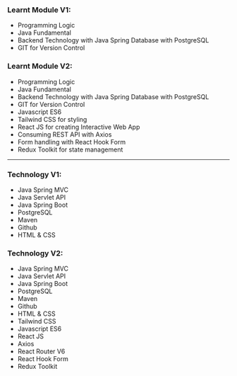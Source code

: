 ### Learnt Module V1:
- Programming Logic  
- Java Fundamental  
- Backend Technology with Java Spring Database with PostgreSQL  
- GIT for Version Control

### Learnt Module V2:
- Programming Logic  
- Java Fundamental  
- Backend Technology with Java Spring Database with PostgreSQL  
- GIT for Version Control
- Javascript ES6
- Tailwind CSS for styling
- React JS for creating Interactive Web App
- Consuming REST API with Axios 
- Form handling with React Hook Form
- Redux Toolkit for state management

---

### Technology V1:
- Java Spring MVC 
- Java Servlet API 
- Java Spring Boot
- PostgreSQL
- Maven
- Github
- HTML & CSS 

### Technology V2:
- Java Spring MVC 
- Java Servlet API 
- Java Spring Boot
- PostgreSQL
- Maven
- Github
- HTML & CSS 
- Tailwind CSS 
- Javascript ES6 
- React JS 
- Axios
- React Router V6
- React Hook Form
- Redux Toolkit